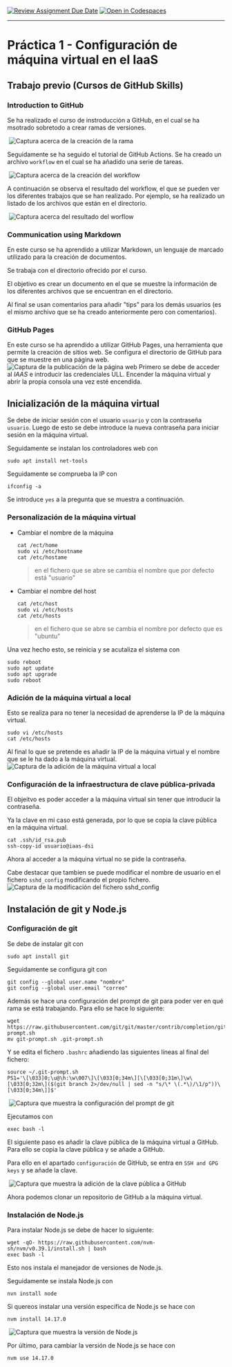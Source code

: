 [![Review Assignment Due Date](https://classroom.github.com/assets/deadline-readme-button-22041afd0340ce965d47ae6ef1cefeee28c7c493a6346c4f15d667ab976d596c.svg)](https://classroom.github.com/a/h8fF_2CY)
[![Open in Codespaces](https://classroom.github.com/assets/launch-codespace-2972f46106e565e64193e422d61a12cf1da4916b45550586e14ef0a7c637dd04.svg)](https://classroom.github.com/open-in-codespaces?assignment_repo_id=17874066)

---

# Práctica 1 - Configuración de máquina virtual en el IaaS

## Trabajo previo (Cursos de GitHub Skills)

### Introduction to GitHub

Se ha realizado el curso de instroducción a GitHub, en el cual se ha msotrado sobretodo a crear ramas de versiones.

<img> ![Captura acerca de la creación de la rama](./img/rama.png) </img>

Seguidamente se ha seguido el tutorial de GitHub Actions. Se ha creado un archivo `workflow` en el cual se ha añadido una serie de tareas.

<img> ![Captura acerca de la creación del workflow](./img/workflow.png) </img>

A continuación se observa el resultado del workflow, el que se pueden ver los diferentes trabajos que se han realizado. Por ejemplo, se ha realizado un listado de los archivos que están en el directorio.

<img> ![Captura acerca del resultado del worflow](./img/listado_workflow.png) </img>

### Communication using Markdown

En este curso se ha aprendido a utilizar Markdown, un lenguaje de marcado utilizado para la creación de documentos. 

Se trabaja con el directorio ofrecido por el curso.

El objetivo es crear un documento en el que se muestre la información de los diferentes archivos que se encuentran en el directorio.

Al final se usan comentarios para añadir "tips" para los demás usuarios (es el mismo archivo que se ha creado anteriormente pero con comentarios).

### GitHub Pages

En este curso se ha aprendido a utilizar GitHub Pages, una herramienta que permite la creación de sitios web.
Se configura el directorio de GitHub para que se muestre en una página web.
<img> ![Captura de la publicación de la página web](./img/pages.png) </img>
Primero se debe de acceder al _IAAS_  e introducir las credenciales ULL.
Encender la máquina virtual y abrir la propia consola una vez esté encendida.

## Inicialización de la máquina virtual

Se debe de iniciar sesión con el usuario ` usuario ` y con la contraseña ` usuario `.
Luego de esto se debe introduce la nueva contraseña para iniciar sesión en la máquina virtual.

Seguidamente se instalan los controladores web con
```
sudo apt install net-tools
```
Seguidamente se comprueba la IP con

```
ifconfig -a
```

Se introduce `yes` a la pregunta que se muestra a continuación.

### Personalización de la máquina virtual
 - Cambiar el nombre de la máquina
    ```
    cat /ect/home
    sudo vi /etc/hostname
    cat /etc/hostame
    ```
    > en el fichero que se abre se cambia el nombre que por defecto está "usuario"
- Cambiar el nombre del host
    ```
    cat /etc/host
    sudo vi /etc/hosts
    cat /etc/hosts
    ```
    > en el fichero que se abre se cambia el nombre por defecto que es "ubuntu"

Una vez hecho esto, se reinicia y se acutaliza el sistema con
```
sudo reboot
sudo apt update
sudo apt upgrade
sudo reboot
```
### Adición de la máquina virtual a local

Esto se realiza para no tener la necesidad de aprenderse la IP de la máquina virtual.
````
sudo vi /etc/hosts
cat /etc/hosts
````  
Al final lo que se pretende es añadir la IP de la máquina virtual y el nombre que se le ha dado a la máquina virtual.
<img> ![Captura de la adición de la máquina virtual a local](./img/hosts.png) </img>

### Configuración de la infraestructura de clave pública-privada

El objeitvo es poder acceder a la máquina virtual sin tener que introducir la contraseña.

Ya la clave en mi caso está generada, por lo que se copia la clave pública en la máquina virtual.
```
cat .ssh/id_rsa.pub
ssh-copy-id usuario@iaas-dsi
```
Ahora al acceder a la máquina virtual no se pide la contraseña.

Cabe destacar que tambien se puede modificar el nombre de usuario en el fichero `sshd_config` modificando el propio fichero.
<img> ![Captura de la modificación del fichero sshd_config](./img/cambio_nombre.png) </img>

## Instalación de git y Node.js

### Configuración de git

Se debe de instalar git con
```
sudo apt install git
```
Seguidamente se configura git con
```
git config --global user.name "nombre"
git config --global user.email "correo"
```
Además se hace una configuración del prompt de git para poder ver en qué rama se está trabajando. Para ello se hace lo siguiente:
```
wget https://raw.githubusercontent.com/git/git/master/contrib/completion/git-prompt.sh
mv git-prompt.sh .git-prompt.sh
```
Y se edita el fichero `.bashrc` añadiendo las siguientes líneas al final del fichero:
```
source ~/.git-prompt.sh
PS1='\[\033]0;\u@\h:\w\007\]\[\033[0;34m\][\[\033[0;31m\]\w\[\033[0;32m\]($(git branch 2>/dev/null | sed -n "s/\* \(.*\)/\1/p"))\[\033[0;34m\]]$'
```

<img> ![Captura que muestra la configuración del prompt de git](./img/bashrc.png) </img>

Ejecutamos con
```
exec bash -l
```

El siguiente paso es añadir la clave pública de la máquina virtual a GitHub. Para ello se copia la clave pública y se añade a GitHub.

Para ello en el apartado `configuración` de GitHub, se entra en `SSH and GPG keys` y se añade la clave.

<img> ![Captura que muestra la adición de la clave pública a GitHub](./img/sshGit.png) </img>

Ahora podemos clonar un repositorio de GitHub a la máquina virtual.

### Instalación de Node.js

Para instalar Node.js se debe de hacer lo siguiente:
```
wget -qO- https://raw.githubusercontent.com/nvm-sh/nvm/v0.39.1/install.sh | bash
exec bash -l
````
Esto nos instala el manejador de versiones de Node.js.

Seguidamente se instala Node.js con
```
nvn install node
```
Si quereos instalar una versión específica de Node.js se hace con
```
nvm install 14.17.0
```
<img> ![Captura que muestra la versión de Node.js](./img/versionNode.png) </img>

Por último, para cambiar la versión de Node.js se hace con
```
nvm use 14.17.0
```

